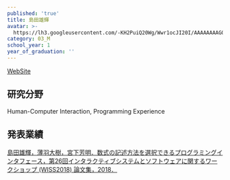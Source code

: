 ```yaml
---
published: 'true'
title: 島田雄輝
avatar: >-
  https://lh3.googleusercontent.com/-KH2PuiQ20Wg/Wwr1ocJI20I/AAAAAAAAGOI/Nw6092VSKFUUnEe0yJVbCCnWbw3A39OPQCE0YBhgL/IMG_1256.JPG
category: 03_M
school_year: 1
year_of_graduation: ''
---
```

[WebSite](https://ukeyshima.github.io/#/about)

## **研究分野**

Human-Computer Interaction, Programming Experience

## **発表業績**

[島田雄輝，薄羽大樹，宮下芳明．数式の記述方法を選択できるプログラミングインタフェース，第26回インタラクティブシステムとソフトウェアに関するワークショップ (WISS2018) 論文集，2018．](https://research.miyashita.com/papers/D211)
